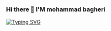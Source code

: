 ### Hi there 👋 I'M mohammad bagheri
[![Typing SVG](https://readme-typing-svg.herokuapp.com?color=F70000&lines=Hello%2C+I+am+an+Iranian+programmer)](https://git.io/typing-svg)
<!--
**mmbi18/mmbi18** is a ✨ _special_ ✨ repository because its `README.md` (this file) appears on your GitHub profile.

Here are some ideas to get you started:

- 🔭 I’m currently working on ...
- 🌱 I’m currently learning ...
- 👯 I’m looking to collaborate on ...
- 🤔 I’m looking for help with ...
- 💬 Ask me about ...
- 📫 How to reach me: ...
- 😄 Pronouns: ...
- ⚡ Fun fact: ...
-->
